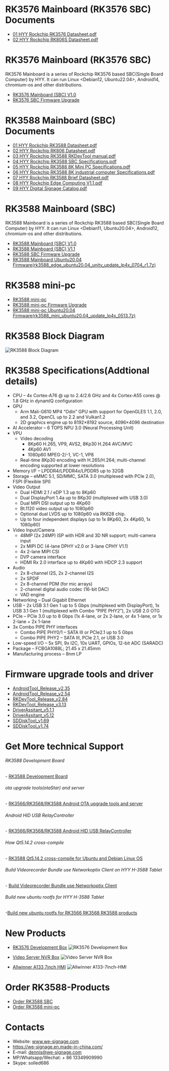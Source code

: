 # RK3576 Mainboard (RK3576 SBC) Documents
- [01 HYY Rockchip RK3576 Datasheet.pdf](./RK3576_Documents/01_HYY_Rockchip_RK3576_Datasheet.pdf?raw=true)
- [02 HYY Rockchip RK806S Datasheet.pdf](./RK3576_Documents/02_Rockchip RK806S Datasheet.pdf?raw=true)

# RK3576 Mainboard (RK3576 SBC)
RK3576 Mainboard is a series of Rockchip RK3576 based SBC(Single Board Computer) by HYY. It can run Linux <Debian12, Ubuntu22.04>, Android14,  chromium-os and other distributions.
- [RK3576 Mainboard (SBC) V1.0](RK3576-SBC-V10.md)
- [RK3576 SBC Firmware Upgrade](RK3576_RK3588_Update_Firmware.md)

# RK3588 Mainboard (SBC) Documents
- [01 HYY Rockchip RK3588 Datasheet.pdf](./RK3588_Documents/01_HYY_Rockchip_RK3588_Datasheet.pdf?raw=true)
- [02 HYY Rockchip RK806 Datasheet.pdf](./RK3588_Documents/02_HYY_Rockchip_RK806_Datasheet.pdf?raw=true)
- [03 HYY Rockchip RK3588 RKDevTool manual.pdf](./RK3588_Documents/03_HYY_RKDevTool_manual.pdf?raw=true)
- [04 HYY Rockchip RK3588 SBC Specifications.pdf](./RK3588_Documents/04_HYY_RK3588_SBC_Specifications.pdf?raw=true)
- [05 HYY Rockchip RK3588 8K Mini PC Specifications.pdf](./RK3588_Documents/05_HYY_Rockchip_RK3588_8K_Mini_PC_Specifications.pdf?raw=true)
- [06 HYY Rockchip RK3588 8K industrial computer Specifications.pdf](./RK3588_Documents/06_HYY_RK3588_8K_industrial_computer_specs.pdf?raw=true)
- [07 HYY Rockchip RK3588 Brief Datasheet.pdf](./RK3588_Documents/07_HYY_RK3588_Brief_Datasheet.pdf?raw=true)
- [08 HYY Rockchip Edge Computing V1.1.pdf](./RK3588_Documents/08_HYY_RK3588_Edge_computing_V1.1.pdf?raw=true)
- [09 HYY Digital Signage Catalog.pdf](./RK3588_Documents/09_HYY_Digital_Signage_Catalog.pdf?raw=true)
# RK3588 Mainboard (SBC)
RK3588 Mainboard is a series of Rockchip RK3588 based SBC(Single Board Computer) by HYY. It can run Linux <Debian11, Ubuntu20.04>, Android12,  chromium-os and other distributions.
- [RK3588 Mainboard (SBC) V1.0](RK3588-SBC_V10.md)
- [RK3588 Mainboard (SBC) V1.1](RK3588-SBC_V11.md)
- [RK3588 SBC Firmware Upgrade](RK3576_RK3588_Update_Firmware.md)
- [RK3588 Mainboard Ubuntu20.04 Firmware(rk3588_edge_ubuntu20.04_unity_update_lp4x_0704_r1.7z)](https://1drv.ms/u/s!AqvWy-LFD_JhijeK6ZqT1QG4Svf6?e=rDfMKj)
# RK3588 mini-pc
- [RK3588 mini-pc](rk3588-mini-pc.md)
- [RK3588 mini-pc Firmware Upgrade](RK3588_Update_Firmware.md)
- [RK3588 mini-pc Ubuntu20.04 Firmware(rk3588_mini_ubuntu20.04_update_lp4x_0513.7z)](https://1drv.ms/u/s!AqvWy-LFD_JhijgLmUHoKw-JnXcN?e=L0PMag)
# RK3588 Block Diagram
![RK3588 Block Diagram](imgs/RK3588-Block-Diagram.png?raw=true)

# RK3588 Specifications(Addtional details)
- CPU – 4x Cortex-A76 @ up to 2.4/2.6 GHz and 4x Cortex-A55 cores @ 1.8 GHz in dynamIQ configuration
- GPU
    - Arm Mali-G610 MP4 “Odin” GPU with support for OpenGLES 1.1, 2.0, and 3.2, OpenCL up to 2.2 and Vulkan1.2
    - 2D graphics engine up to 8192×8192 source, 4096×4096 destination
- AI Accelerator – 6 TOPS NPU 3.0 (Neural Processing Unit)
- VPU
    - Video decoding
        - 8Kp60 H.265, VP9, AVS2, 8Kp30 H.264 AVC/MVC
        - 4Kp60 AV1
        - 1080p60 MPEG-2/-1, VC-1, VP8
    - Real-time 8Kp30 encoding with H.265/H.264; multi-channel encoding supported at lower resolutions
- Memory I/F – LPDDR4/LPDDR4x/LPDDR5 up to 32GB
- Storage – eMMC 5.1, SD/MMC, SATA 3.0 (multiplexed with PCIe 2.0), FSPI (Flexible SPI)
- Video Output
    - Dual HDMI 2.1 / eDP 1.3 up to 8Kp60
    - Dual DisplayPort 1.4a up to 8Kp30 (multiplexed with USB 3.0)
    - Dual MIPI DSI output up to 4Kp60
    - Bt.1120 video output up to 1080p60
    - Optional dual LVDS up to 1080p60 via RK628 chip.
    - Up to four independent displays (up to 1x 8Kp60, 2x 4Kp60, 1x 1080p60)
- Video Input/Camera
    - 48MP (2x 24MP) ISP with HDR and 3D NR support; multi-camera input
    - 2x MIPI DC (4-lane DPHY v2.0 or 3-lane CPHY V1.1)
    - 4x 2-lane MIPI CSI
    - DVP camera interface
    - HDMI Rx 2.0 interface up to 4Kp60 with HDCP 2.3 support
- Audio
    - 2x 8-channel I2S, 2x 2-channel I2S
    - 2x SPDIF
    - 2x 8-channel PDM (for mic arrays)
    - 2-channel digital audio codec (16-bit DAC)
    - VAD engine
- Networking – Dual Gigabit Ethernet
- USB – 2x USB 3.1 Gen 1 up to 5 Gbps (multiplexed with DisplayPort), 1x USB 3.1 Gen 1 (multiplexed with Combo “PIPE PHY2”), 2x USB 2.0 OTG
- PCIe – PCIe 3.0 up to 8 Gbps (1x 4-lane, or 2x 2-lane, or 4x 1-lane, or 1x 2-lane + 2x 1-lane
- 3x Combo PIPE PHY interfaces
    - Combo PIPE PHY0/1 – SATA III or PCIe2.1 up to 5 Gbps
    - Combo PIPE PHY2  – SATA III, PCIe 2.1, or USB 3.0
- Low-speed I/O – 5x SPI, 9x I2C, 10x UART, GPIOs, 12-bit ADC (SARADC)
- Package – FCBGA1088L; 21.45 x 21.45mm
- Manufacturing process – 8nm LP



# Firmware upgrade tools and driver

- [AndroidTool_Release_v2.35](./AndroidTool/AndroidTool_Release_v2.35.zip)
- [AndroidTool_Release_v2.54](./AndroidTool/AndroidTool_Release_v2.54.zip)
- [RKDevTool_Release_v2.84](./AndroidTool/RKDevTool_Release_v2.84.zip)
- [RKDevTool_Release_v3.13](./AndroidTool/RKDevTool_Release_v3.13.zip)
- [DriverAssitant_v5.1.1](./AndroidTool/DriverAssitant_v5.1.1.zip)
- [DriverAssitant_v5.12](./AndroidTool/DriverAssitant_v5.12.zip)
- [SDDiskTool_v1.69](./AndroidTool/SDDiskTool_v1.69.zip)
- [SDDiskTool_v1.74](./AndroidTool/SDDiskTool_v1.74.zip)

# Get More technical Support

###### RK3588 Development Board

\- [RK3588 Development Board](https://github.com/industrialtablet/RK3588-Development-Board)

###### ota upgrade tools(otaStar) and server

\- [RK3566/RK3568/RK3588 Android OTA upgrade tools and server](https://github.com/tablet-pc/otastar)

###### Android HID USB RelayController
\- [RK3566/RK3568/RK3588 Android HID USB RelayController](https://github.com/industrialtablet/RK3588-RK3568-RK3566-Tablet-Relay-Controller)

###### How Qt5.14.2 cross-compile

\- [RK3588 Qt5.14.2 cross-compile for Ubuntu and Debian Linux OS](https://github.com/pengyixing/qt-everywhere-src-5.14.2-cross-compile-for-RK3566-RK3568-RK3588)

###### Build Videorecorder Bundle use Networkoptix Client on HYY H-3588 Tablet

\- [Build Videorecorder Bundle use Networkoptix Client](https://github.com/industrialtablet/Build-Videorecorder-Bundle-use-Networkoptix-Client-on-HYY-RK3566-Tablet)

 ###### Build new ubuntu rootfs for HYY H-3588 Tablet

-[Build new ubuntu rootfs for RK3566 RK3568 RK3588 products](https://github.com/industrialtablet/Re-build-ubuntu20.04-rootfs-for-RK3566-RK3568-RK3588)

# New Products
- [RK3576 Development Box](https://github.com/industrialtablet/RK3576-Development-Board/tree/main)
![RK3576 Development Box](https://github.com/industrialtablet/RK3576-Development-Board/blob/main/Documents/Pictures/Promotion%20Pictures/1.Introductin.jpg)

- [Video Server NVR Box](https://github.com/industrialtablet/Video-Server-NVR-Box-with-Networkoptix-Server)
![Video Server NVR Box](./RK3588_Documents/New%20Products/Integrated%20View%20New.jpg)

- [Allwinner A133 7inch HMI](https://github.com/industrialtablet/A133-7inch-HMI)
![Allwinner A133-7inch-HMI](./RK3588_Documents/New%20Products/A133%20PCB%20Functions.jpg)

# Order RK3588-Products
- [Order RK3588 SBC](https://we-signage.en.made-in-china.com/product/mFGTfIdHYhUb/China-8K-4K-USB-4-16GB-RAM-16-128GB-ROM-Android-12-Poe-HDMI-Rockchip-Rk3588-Industrial-Tablet-Touch-Screen-Panel-Mini-PC-Arm-PC-Embedded-PC-Sbc-Single-Board-Computer.html)
- [Order RK3588 mini-pc](https://we-signage.en.made-in-china.com/product/bJRUdDnlIQcr/China-8K-4-16GB-RAM-16-128GB-Emmc-Storage-Rockchip-Rk3588-WiFi-6-Embedded-Debian-Ubuntu-Windows-Linux-Android-12-Industrial-Sbc-Single-Board-Desktop-Computer-Mini-PC.html)

# Contacts

- Website: www.we-signage.com
- https://we-signage.en.made-in-china.com/
- E-mail: dennis@we-signage.com
- MP/Whatsapp/Wechat: + 86 13349909990
- Skype: solled686
